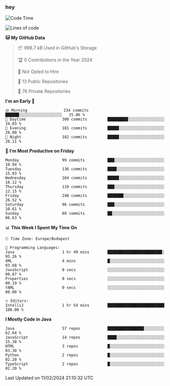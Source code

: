 ### hey

<!--START_SECTION:waka-->
![Code Time](http://img.shields.io/badge/Code%20Time-976%20hrs%2010%20mins-blue)

![Lines of code](https://img.shields.io/badge/From%20Hello%20World%20I%27ve%20Written-1.0%20million%20lines%20of%20code-blue)

**🐱 My GitHub Data** 

> 📦 998.7 kB Used in GitHub's Storage 
 > 
> 🏆 0 Contributions in the Year 2024
 > 
> 🚫 Not Opted to Hire
 > 
> 📜 13 Public Repositories 
 > 
> 🔑 76 Private Repositories 
 > 
**I'm an Early 🐤** 

```text
🌞 Morning                234 commits         ██████░░░░░░░░░░░░░░░░░░░   25.86 % 
🌆 Daytime                308 commits         █████████░░░░░░░░░░░░░░░░   34.03 % 
🌃 Evening                181 commits         █████░░░░░░░░░░░░░░░░░░░░   20.00 % 
🌙 Night                  182 commits         █████░░░░░░░░░░░░░░░░░░░░   20.11 % 
```
📅 **I'm Most Productive on Friday** 

```text
Monday                   99 commits          ███░░░░░░░░░░░░░░░░░░░░░░   10.94 % 
Tuesday                  136 commits         ████░░░░░░░░░░░░░░░░░░░░░   15.03 % 
Wednesday                164 commits         █████░░░░░░░░░░░░░░░░░░░░   18.12 % 
Thursday                 110 commits         ███░░░░░░░░░░░░░░░░░░░░░░   12.15 % 
Friday                   240 commits         ███████░░░░░░░░░░░░░░░░░░   26.52 % 
Saturday                 96 commits          ███░░░░░░░░░░░░░░░░░░░░░░   10.61 % 
Sunday                   60 commits          ██░░░░░░░░░░░░░░░░░░░░░░░   06.63 % 
```


📊 **This Week I Spent My Time On** 

```text
🕑︎ Time Zone: Europe/Budapest

💬 Programming Languages: 
Java                     1 hr 49 mins        ████████████████████████░   95.26 % 
XML                      4 mins              █░░░░░░░░░░░░░░░░░░░░░░░░   03.68 % 
JavaScript               0 secs              ░░░░░░░░░░░░░░░░░░░░░░░░░   00.87 % 
Properties               0 secs              ░░░░░░░░░░░░░░░░░░░░░░░░░   00.19 % 
YAML                     0 secs              ░░░░░░░░░░░░░░░░░░░░░░░░░   00.00 % 

🔥 Editors: 
IntelliJ                 1 hr 54 mins        █████████████████████████   100.00 % 
```

**I Mostly Code in Java** 

```text
Java                     57 repos            ████████████████░░░░░░░░░   62.64 % 
JavaScript               14 repos            ████░░░░░░░░░░░░░░░░░░░░░   15.38 % 
HTML                     3 repos             █░░░░░░░░░░░░░░░░░░░░░░░░   03.30 % 
Python                   2 repos             █░░░░░░░░░░░░░░░░░░░░░░░░   02.20 % 
TypeScript               2 repos             █░░░░░░░░░░░░░░░░░░░░░░░░   02.20 % 
```




 Last Updated on 11/02/2024 21:10:32 UTC
<!--END_SECTION:waka-->

